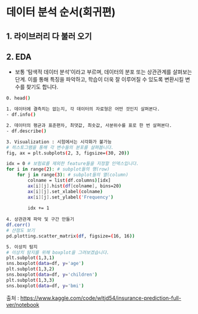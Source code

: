 # 데이터 분석 순서(회귀편)

## 1. 라이브러리 다 불러 오기

## 2. EDA

- 보통 '탐색적 데이터 분석'이라고 부르며, 데이터의 분포 또는 상관관계를 살펴보는 단계.            이를 통해 특징을 파악하고, 학습이 더욱 잘 이루어질 수 있도록 변환시킬 변수를 찾기도 합니다.

```bash
0. head()

1. 데이터에 결측치는 없는지, 각 데이터의 자료형은 어떤 것인지 살펴본다.
- df.info()

2. 데이터의 평균과 표준편차, 최댓값, 최솟값, 사분위수를 표로 한 번 살펴본다.
- df.describe()

3. Visualization : 시험에서는 시각화가 불가능
# 히스토그램을 통해 각 변수들의 분포를 살펴봅니다.
fig, ax = plt.subplots(2, 3, figsize=(30, 20))

idx = 0 # 보험료를 제외한 feature들을 지정할 인덱스입니다.
for i in range(2): # subplot들의 행(row)
    for j in range(3): # subplot들의 열(column)
        colname = list(df.columns)[idx]
        ax[i][j].hist(df[colname], bins=20)
        ax[i][j].set_xlabel(colname)
        ax[i][j].set_ylabel('Frequency')
        
        idx += 1
        
4. 상관관계 파악 및 구간 만들기
df.corr()
# 산점도 보기
pd.plotting.scatter_matrix(df, figsize=(16, 16))

5. 이상치 탐지
# 이상치 탐지를 위해 boxplot을 그려보겠습니다.
plt.subplot(1,3,1)
sns.boxplot(data=df, y='age')
plt.subplot(1,3,2)
sns.boxplot(data=df, y='children')
plt.subplot(1,3,3)
sns.boxplot(data=df, y='bmi')
```























































출처 : https://www.kaggle.com/code/wltjd54/insurance-prediction-full-ver/notebook